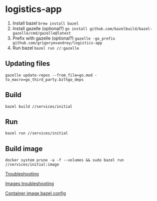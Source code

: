 # logistics-app
1. Install bazel `brew install bazel`
2. Install gazelle (optional?) `go install github.com/bazelbuild/bazel-gazelle/cmd/gazelle@latest`
3. Prefix with gazelle (optional?) `gazelle -go_prefix github.com/grigoryevandrey/logistics-app`
4. Run bazel `bazel run //:gazelle`

## Updating files 
`gazelle update-repos --from_file=go.mod -to_macro=go_third_party.bzl%go_deps`

## Build
`bazel build //services/initial`

## Run 
`bazel run //services/initial`

## Build image
`docker system prune -a -f --volumes && sudo bazel run //services/initial:image`

[Troubleshooting](https://www.tweag.io/blog/2021-09-08-rules_go-gazelle/)

[Images troubleshooting](https://stackoverflow.com/questions/68273018/starting-container-process-caused-exec-bin-bash-stat-bin-bash-no-such-fi)

[Container image bazel config](https://github.com/bazelbuild/rules_docker/blob/master/docs/container.md#container_image)